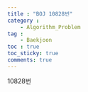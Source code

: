 ```yaml
---
title : "BOJ 10828번"
category :
    - Algorithm_Problem
tag :
    - Baekjoon
toc : true
toc_sticky: true
comments: true
---
```


10828번  
